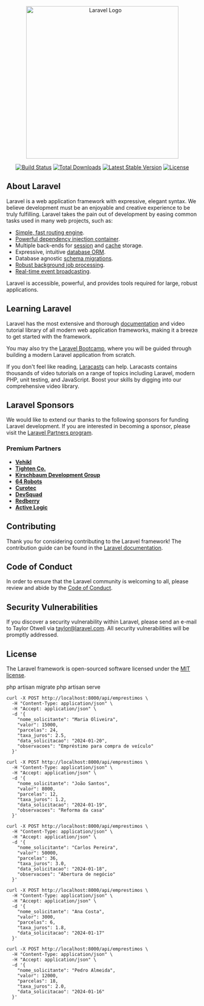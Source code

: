 <p align="center"><a href="https://laravel.com" target="_blank"><img src="https://raw.githubusercontent.com/laravel/art/master/logo-lockup/5%20SVG/2%20CMYK/1%20Full%20Color/laravel-logolockup-cmyk-red.svg" width="400" alt="Laravel Logo"></a></p>

<p align="center">
<a href="https://github.com/laravel/framework/actions"><img src="https://github.com/laravel/framework/workflows/tests/badge.svg" alt="Build Status"></a>
<a href="https://packagist.org/packages/laravel/framework"><img src="https://img.shields.io/packagist/dt/laravel/framework" alt="Total Downloads"></a>
<a href="https://packagist.org/packages/laravel/framework"><img src="https://img.shields.io/packagist/v/laravel/framework" alt="Latest Stable Version"></a>
<a href="https://packagist.org/packages/laravel/framework"><img src="https://img.shields.io/packagist/l/laravel/framework" alt="License"></a>
</p>

## About Laravel

Laravel is a web application framework with expressive, elegant syntax. We believe development must be an enjoyable and creative experience to be truly fulfilling. Laravel takes the pain out of development by easing common tasks used in many web projects, such as:

- [Simple, fast routing engine](https://laravel.com/docs/routing).
- [Powerful dependency injection container](https://laravel.com/docs/container).
- Multiple back-ends for [session](https://laravel.com/docs/session) and [cache](https://laravel.com/docs/cache) storage.
- Expressive, intuitive [database ORM](https://laravel.com/docs/eloquent).
- Database agnostic [schema migrations](https://laravel.com/docs/migrations).
- [Robust background job processing](https://laravel.com/docs/queues).
- [Real-time event broadcasting](https://laravel.com/docs/broadcasting).

Laravel is accessible, powerful, and provides tools required for large, robust applications.

## Learning Laravel

Laravel has the most extensive and thorough [documentation](https://laravel.com/docs) and video tutorial library of all modern web application frameworks, making it a breeze to get started with the framework.

You may also try the [Laravel Bootcamp](https://bootcamp.laravel.com), where you will be guided through building a modern Laravel application from scratch.

If you don't feel like reading, [Laracasts](https://laracasts.com) can help. Laracasts contains thousands of video tutorials on a range of topics including Laravel, modern PHP, unit testing, and JavaScript. Boost your skills by digging into our comprehensive video library.

## Laravel Sponsors

We would like to extend our thanks to the following sponsors for funding Laravel development. If you are interested in becoming a sponsor, please visit the [Laravel Partners program](https://partners.laravel.com).

### Premium Partners

- **[Vehikl](https://vehikl.com)**
- **[Tighten Co.](https://tighten.co)**
- **[Kirschbaum Development Group](https://kirschbaumdevelopment.com)**
- **[64 Robots](https://64robots.com)**
- **[Curotec](https://www.curotec.com/services/technologies/laravel)**
- **[DevSquad](https://devsquad.com/hire-laravel-developers)**
- **[Redberry](https://redberry.international/laravel-development)**
- **[Active Logic](https://activelogic.com)**

## Contributing

Thank you for considering contributing to the Laravel framework! The contribution guide can be found in the [Laravel documentation](https://laravel.com/docs/contributions).

## Code of Conduct

In order to ensure that the Laravel community is welcoming to all, please review and abide by the [Code of Conduct](https://laravel.com/docs/contributions#code-of-conduct).

## Security Vulnerabilities

If you discover a security vulnerability within Laravel, please send an e-mail to Taylor Otwell via [taylor@laravel.com](mailto:taylor@laravel.com). All security vulnerabilities will be promptly addressed.

## License

The Laravel framework is open-sourced software licensed under the [MIT license](https://opensource.org/licenses/MIT).



php artisan migrate
php artisan serve  
```
curl -X POST http://localhost:8000/api/emprestimos \
  -H "Content-Type: application/json" \
  -H "Accept: application/json" \
  -d '{
    "nome_solicitante": "Maria Oliveira",
    "valor": 15000,
    "parcelas": 24,
    "taxa_juros": 2.5,
    "data_solicitacao": "2024-01-20",
    "observacoes": "Empréstimo para compra de veículo"
  }'
```

```
curl -X POST http://localhost:8000/api/emprestimos \
  -H "Content-Type: application/json" \
  -H "Accept: application/json" \
  -d '{
    "nome_solicitante": "João Santos",
    "valor": 8000,
    "parcelas": 12,
    "taxa_juros": 1.2,
    "data_solicitacao": "2024-01-19",
    "observacoes": "Reforma da casa"
  }'
```

```
curl -X POST http://localhost:8000/api/emprestimos \
  -H "Content-Type: application/json" \
  -H "Accept: application/json" \
  -d '{
    "nome_solicitante": "Carlos Pereira",
    "valor": 50000,
    "parcelas": 36,
    "taxa_juros": 3.0,
    "data_solicitacao": "2024-01-18",
    "observacoes": "Abertura de negócio"
  }'
```

```
curl -X POST http://localhost:8000/api/emprestimos \
  -H "Content-Type: application/json" \
  -H "Accept: application/json" \
  -d '{
    "nome_solicitante": "Ana Costa",
    "valor": 3000,
    "parcelas": 6,
    "taxa_juros": 1.8,
    "data_solicitacao": "2024-01-17"
  }'
```


```
curl -X POST http://localhost:8000/api/emprestimos \
  -H "Content-Type: application/json" \
  -H "Accept: application/json" \
  -d '{
    "nome_solicitante": "Pedro Almeida",
    "valor": 12000,
    "parcelas": 18,
    "taxa_juros": 2.0,
    "data_solicitacao": "2024-01-16"
  }'
```